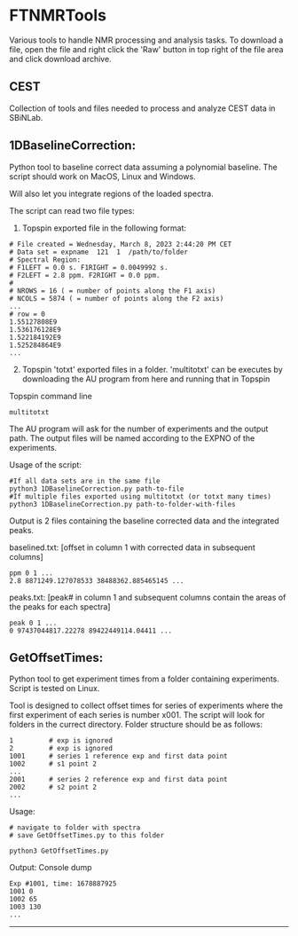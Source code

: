 # FTNMRTools

Various tools to handle NMR processing and analysis tasks.
To download a file, open the file and right click the 'Raw' button in top right of the file area and click download archive.

## CEST

Collection of tools and files needed to process and analyze CEST data in SBiNLab.

## 1DBaselineCorrection:

Python tool to baseline correct data assuming a polynomial baseline. The script should work on MacOS, Linux and Windows.

Will also let you integrate regions of the loaded spectra.

The script can read two file types:
1) Topspin exported file in the following format:

```
# File created = Wednesday, March 8, 2023 2:44:20 PM CET
# Data set = expname  121  1  /path/to/folder
# Spectral Region:
# F1LEFT = 0.0 s. F1RIGHT = 0.0049992 s.
# F2LEFT = 2.8 ppm. F2RIGHT = 0.0 ppm.
#
# NROWS = 16 ( = number of points along the F1 axis)
# NCOLS = 5874 ( = number of points along the F2 axis)
...
# row = 0
1.55127808E9
1.536176128E9
1.522184192E9
1.525284864E9
...
```

2) Topspin 'totxt' exported files in a folder. 'multitotxt' can be executes by downloading the AU program from here and running that in Topspin

Topspin command line
```
multitotxt
```
The AU program will ask for the number of experiments and the output path. The output files will be named according to the EXPNO of the experiments.

Usage of the script:
```
#If all data sets are in the same file
python3 1DBaselineCorrection.py path-to-file
#If multiple files exported using multitotxt (or totxt many times)
python3 1DBaselineCorrection.py path-to-folder-with-files
```
Output is 2 files containing the baseline corrected data and the integrated peaks.

baselined.txt: [offset in column 1 with corrected data in subsequent columns]
```
ppm 0 1 ...
2.8 8871249.127078533 38488362.885465145 ...
```

peaks.txt: [peak# in column 1 and subsequent columns contain the areas of the peaks for each spectra]
```
peak 0 1 ... 
0 97437044817.22278 89422449114.04411 ...
```
## GetOffsetTimes:

Python tool to get experiment times from a folder containing experiments. Script is tested on Linux.

Tool is designed to collect offset times for series of experiments where the first experiment of each series is number x001. The script will look for folders in the currect directory.
Folder structure should be as follows:
```
1         # exp is ignored
2         # exp is ignored
1001      # series 1 reference exp and first data point
1002      # s1 point 2
...
2001      # series 2 reference exp and first data point
2002      # s2 point 2
...
```

Usage:
```
# navigate to folder with spectra
# save GetOffsetTimes.py to this folder

python3 GetOffsetTimes.py
```

Output: Console dump
```
Exp #1001, time: 1678887925
1001 0
1002 65
1003 130
...
```

------
